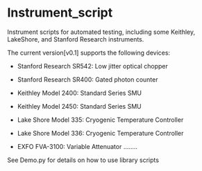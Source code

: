 # Instrument_script
Instrument scripts for automated testing, including some Keithley, LakeShore, and Stanford Research instruments.

The current version[v0.1] supports the following devices:

- Stanford Research SR542: Low jitter optical chopper

- Stanford Research SR400: Gated photon counter

- Keithley Model 2400: Standard Series SMU

- Keithley Model 2450: Standard Series SMU

- Lake Shore Model 335: Cryogenic Temperature Controller

- Lake Shore Model 336: Cryogenic Temperature Controller

- EXFO FVA-3100: Variable Attenuator
  ........

See Demo.py for details on how to use library scripts
